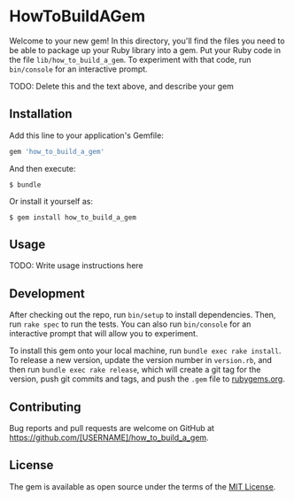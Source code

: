 # HowToBuildAGem

Welcome to your new gem! In this directory, you'll find the files you need to be able to package up your Ruby library into a gem. Put your Ruby code in the file `lib/how_to_build_a_gem`. To experiment with that code, run `bin/console` for an interactive prompt.

TODO: Delete this and the text above, and describe your gem

## Installation

Add this line to your application's Gemfile:

```ruby
gem 'how_to_build_a_gem'
```

And then execute:

    $ bundle

Or install it yourself as:

    $ gem install how_to_build_a_gem

## Usage

TODO: Write usage instructions here

## Development

After checking out the repo, run `bin/setup` to install dependencies. Then, run `rake spec` to run the tests. You can also run `bin/console` for an interactive prompt that will allow you to experiment.

To install this gem onto your local machine, run `bundle exec rake install`. To release a new version, update the version number in `version.rb`, and then run `bundle exec rake release`, which will create a git tag for the version, push git commits and tags, and push the `.gem` file to [rubygems.org](https://rubygems.org).

## Contributing

Bug reports and pull requests are welcome on GitHub at https://github.com/[USERNAME]/how_to_build_a_gem.

## License

The gem is available as open source under the terms of the [MIT License](https://opensource.org/licenses/MIT).
